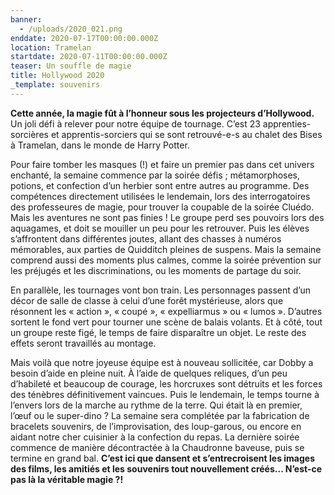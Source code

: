 ```yaml
---
banner:
  - /uploads/2020_021.png
enddate: 2020-07-17T00:00:00.000Z
location: Tramelan
startdate: 2020-07-11T00:00:00.000Z
teaser: Un souffle de magie
title: Hollywood 2020
_template: souvenirs
---
```



**Cette année, la magie fût à l’honneur sous les projecteurs d’Hollywood.** Un joli défi à relever pour notre équipe de tournage. C’est 23 apprenties-sorcières et apprentis-sorciers qui se sont retrouvé-e-s au chalet des Bises à Tramelan, dans le monde de Harry Potter.

Pour faire tomber les masques (!) et faire un premier pas dans cet univers enchanté, la semaine commence par la soirée défis ; métamorphoses, potions, et confection d’un herbier sont entre autres au programme. Des compétences directement utilisées le lendemain, lors des interrogatoires des professeures de magie, pour trouver la coupable de la soirée Cluédo. Mais les aventures ne sont pas finies ! Le groupe perd ses pouvoirs lors des aquagames, et doit se mouiller un peu pour les retrouver. Puis les élèves s’affrontent dans différentes joutes, allant des chasses à numéros mémorables, aux parties de Quidditch pleines de suspens. Mais la semaine comprend aussi des moments  plus calmes, comme la soirée prévention sur les préjugés et les discriminations, ou les moments de partage du soir.

En parallèle, les tournages vont bon train. Les personnages passent d’un décor de salle de classe à celui d’une forêt mystérieuse, alors que résonnent les « action », « coupé », « expelliarmus » ou « lumos ». D’autres sortent le fond vert pour tourner une scène de balais volants. Et à côté, tout un groupe reste figé, le temps de faire disparaître un objet. Le reste des effets seront travaillés au montage.

Mais voilà que notre joyeuse équipe est à nouveau sollicitée, car Dobby a besoin d’aide en pleine nuit. À l’aide de quelques reliques, d’un peu d’habileté et beaucoup de courage, les horcruxes sont détruits et les forces des ténèbres définitivement vaincues. Puis le lendemain, le temps tourne à l’envers lors de la marche au rythme de la terre. Qui était là en premier, l’œuf ou le super-dino ? La semaine sera complétée par la fabrication de bracelets souvenirs, de l’improvisation, des loup-garous, ou encore en aidant notre cher cuisinier à la confection du repas. La dernière soirée commence de manière décontractée à la Chaudronne baveuse, puis se termine en grand bal. **C’est ici que dansent et s’entrecroisent les images des films, les amitiés et les souvenirs tout nouvellement créés... N’est-ce pas là la véritable magie ?!**

